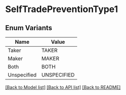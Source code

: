 # SelfTradePreventionType1

## Enum Variants

| Name | Value |
|---- | -----|
| Taker | TAKER |
| Maker | MAKER |
| Both | BOTH |
| Unspecified | UNSPECIFIED |


[[Back to Model list]](../README.md#documentation-for-models) [[Back to API list]](../README.md#documentation-for-api-endpoints) [[Back to README]](../README.md)


